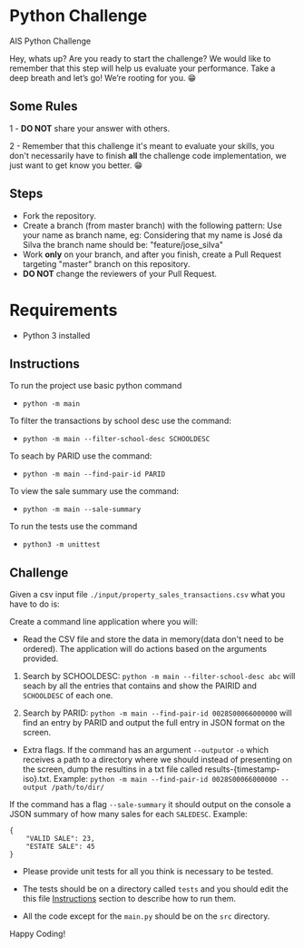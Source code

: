 # Python Challenge

AIS Python Challenge

Hey, whats up? Are you ready to start the challenge? We would like to remember that this step will help us evaluate your performance. Take a deep breath and let’s go!
We’re rooting for you. 😁

## Some Rules

1 - **DO NOT** share your answer with others.

2 - Remember that this challenge it's meant to evaluate your skills, you don't necessarily have to finish **all** the challenge code implementation, we just want to get know you better. 😁

## Steps

- Fork the repository.
- Create a branch (from master branch) with the following pattern:
  Use your name as branch name, eg:
  Considering that my name is José da Silva the branch name should be: "feature/jose_silva"
- Work **only** on your branch, and after you finish, create a Pull Request targeting "master" branch on this repository.
- **DO NOT** change the reviewers of your Pull Request.

# Requirements 

* Python 3 installed

## Instructions
To run the project use basic python command

*  `python -m main`

To filter the transactions by school desc use the command:

*  `python -m main --filter-school-desc SCHOOLDESC`

To seach by PARID use the command:

*  `python -m main --find-pair-id PARID`

To view the sale summary use the command:

*  `python -m main --sale-summary`

To run the tests use the command

*  `python3 -m unittest`

## Challenge 

Given a csv input file `./input/property_sales_transactions.csv` what you have to do is:

Create a command line application where you will:
* Read the CSV file and store the data in memory(data don't need to be ordered). The application will do actions based on the arguments provided. 

1. Search by SCHOOLDESC: `python -m main --filter-school-desc abc` will seach by all the entries that contains and show the PAIRID and `SCHOOLDESC` of each one.

2. Search by PARID: `python -m main --find-pair-id 0028S00066000000` will find an entry by PARID and output the full entry in JSON format on the screen. 

* Extra flags.
If the command has an argument `--output`or `-o` which receives a path to a directory where we should instead of presenting on the screen, dump the resultins in a txt file called results-{timestamp-iso}.txt.
Example: `python -m main --find-pair-id 0028S00066000000 --output /path/to/dir/`

If the command has a flag `--sale-summary` it should output on the console a JSON summary of how many sales for each `SALEDESC`.
Example:
```
{
    "VALID SALE": 23,
    "ESTATE SALE": 45
}
```

* Please provide unit tests for all you think is necessary to be tested. 

* The tests should be on a directory called `tests` and you should edit the this file [Instructions](Instructions) section to describe how to run them.
* All the code except for the `main.py` should be on the `src` directory.

Happy Coding!